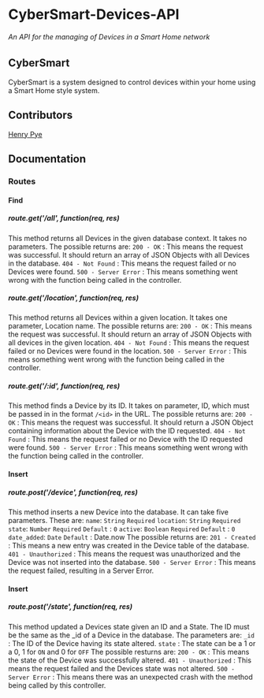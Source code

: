 # CyberSmart-Devices-API
###### An API for the managing of Devices in a Smart Home network

## CyberSmart
CyberSmart is a system designed to control devices within your home using a Smart Home style system.

## Contributors
[Henry Pye](https://www.github.com/Signal-Fire)

## Documentation
### Routes
#### Find
##### route.get('/all', function(req, res)
This method returns all Devices in the given database context. It takes no parameters. 
The possible returns are:
`200 - OK` : This means the request was successful. It should return an array of JSON Objects with all Devices in the database. 
`404 - Not Found` : This means the request failed or no Devices were found.
`500 - Server Error` : This means something went wrong with the function being called in the controller.

##### route.get('/location', function(req, res)
This method returns all Devices within a given location. It takes one parameter, Location name. 
The possible returns are:
`200 - OK` : This means the request was successful. It should return an array of JSON Objects with all devices in the given location.
`404 - Not Found` : This means the request failed or no Devices were found in the location.
`500 - Server Error` : This means something went wrong with the function being called in the controller.

##### route.get('/:id', function(req, res) 
This method finds a Device by its ID. It takes on parameter, ID, which must be passed in in the format `/<id>` in the URL.
The possible returns are:
`200 - OK` : This means the request was successful. It should return a JSON Object containing information about the Device with the ID requested.
`404 - Not Found` : This means the request failed or no Device with the ID requested were found.
`500 - Server Error` : This means something went wrong with the function being called in the controller.

#### Insert
##### route.post('/device', function(req, res) 
This method inserts a new Device into the database. It can take five parameters. These are:
`name`:
    `String`
    `Required`
`location`:
    `String`
    `Required`
`state`:
    `Number`
    `Required`
    `Default` : `0`
`active`:
    `Boolean`
    `Required`
    `Default` : `0`
`date_added`:
    `Date`
    `Default` : Date.now
The possible returns are:
`201 - Created` : This means a new entry was created in the Device table of the database.
`401 - Unauthorized` : This means the request was unauthorized and the Device was not inserted into the database.
`500 - Server Error` : This means the request failed, resulting in a Server Error.

#### Insert
##### route.post('/state', function(req, res) 
This method updated a Devices state given an ID and a State. The ID must be the same as the _id of a Device in the database.
The parameters are:
`_id` : The ID of the Device having its state altered.
`state` : The state can be a 1 or a 0, 1 for `ON` and 0 for `OFF`
The possible resturns are:
`200 - OK` : This means the state of the Device was successfully altered.
`401 - Unauthorized` : This means the request failed and the Devices state was not altered.
`500 - Server Error` : This means there was an unexpected crash with the method being called by this controller.